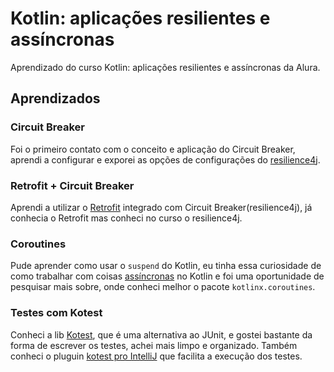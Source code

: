 
# Kotlin: aplicações resilientes e assíncronas

Aprendizado do curso Kotlin: aplicações resilientes e assíncronas da Alura.

## Aprendizados

### Circuit Breaker

Foi o primeiro contato com o conceito e aplicação do Circuit Breaker, aprendi a configurar e exporei as opções de configurações do [resilience4j](https://resilience4j.readme.io/docs/getting-started).

### Retrofit + Circuit Breaker

Aprendi a utilizar o [Retrofit](https://square.github.io/retrofit/) integrado com Circuit Breaker(resilience4j), já conhecia o Retrofit mas conheci no curso o resilience4j.

### Coroutines

Pude aprender como usar o `suspend` do Kotlin, eu tinha essa curiosidade de como trabalhar com coisas [assíncronas](https://github.com/Kotlin/kotlinx.coroutines) no Kotlin e foi uma oportunidade de pesquisar mais sobre, onde conheci melhor o pacote `kotlinx.coroutines`.

### Testes com Kotest

Conheci a lib [Kotest](https://kotest.io/), que é uma alternativa ao JUnit, e gostei bastante da forma de escrever os testes, achei mais limpo e organizado. Também conheci o pluguin [kotest pro IntelliJ](https://kotest.io/docs/intellij/intellij-plugin.html) que facilita a execução dos testes.
